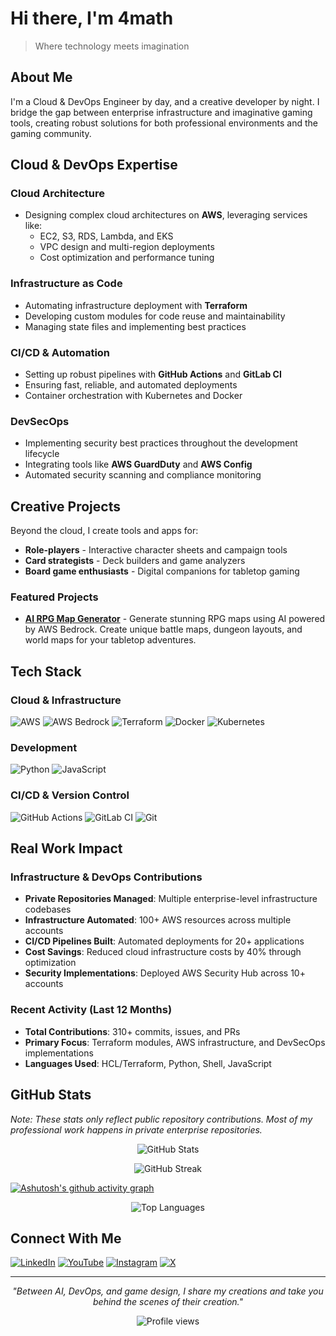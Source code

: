 # Hi there, I'm 4math

> Where technology meets imagination

## About Me

I'm a Cloud & DevOps Engineer by day, and a creative developer by night. I bridge the gap between enterprise infrastructure and imaginative gaming tools, creating robust solutions for both professional environments and the gaming community.

## Cloud & DevOps Expertise

### Cloud Architecture
- Designing complex cloud architectures on **AWS**, leveraging services like:
  - EC2, S3, RDS, Lambda, and EKS
  - VPC design and multi-region deployments
  - Cost optimization and performance tuning

### Infrastructure as Code
- Automating infrastructure deployment with **Terraform**
- Developing custom modules for code reuse and maintainability
- Managing state files and implementing best practices

### CI/CD & Automation
- Setting up robust pipelines with **GitHub Actions** and **GitLab CI**
- Ensuring fast, reliable, and automated deployments
- Container orchestration with Kubernetes and Docker

### DevSecOps
- Implementing security best practices throughout the development lifecycle
- Integrating tools like **AWS GuardDuty** and **AWS Config**
- Automated security scanning and compliance monitoring

## Creative Projects

Beyond the cloud, I create tools and apps for:
- **Role-players** - Interactive character sheets and campaign tools
- **Card strategists** - Deck builders and game analyzers
- **Board game enthusiasts** - Digital companions for tabletop gaming

### Featured Projects

- **[AI RPG Map Generator](https://ai-rpgmapgenerator.com/about)** - Generate stunning RPG maps using AI powered by AWS Bedrock. Create unique battle maps, dungeon layouts, and world maps for your tabletop adventures.

## Tech Stack

### Cloud & Infrastructure
![AWS](https://img.shields.io/badge/AWS-%23FF9900.svg?style=for-the-badge&logo=amazon-aws&logoColor=white)
![AWS Bedrock](https://img.shields.io/badge/AWS%20Bedrock-%23FF9900.svg?style=for-the-badge&logo=amazon-aws&logoColor=white)
![Terraform](https://img.shields.io/badge/terraform-%235835CC.svg?style=for-the-badge&logo=terraform&logoColor=white)
![Docker](https://img.shields.io/badge/docker-%230db7ed.svg?style=for-the-badge&logo=docker&logoColor=white)
![Kubernetes](https://img.shields.io/badge/kubernetes-%23326ce5.svg?style=for-the-badge&logo=kubernetes&logoColor=white)

### Development
![Python](https://img.shields.io/badge/python-3670A0?style=for-the-badge&logo=python&logoColor=ffdd54)
![JavaScript](https://img.shields.io/badge/javascript-%23323330.svg?style=for-the-badge&logo=javascript&logoColor=%23F7DF1E)

### CI/CD & Version Control
![GitHub Actions](https://img.shields.io/badge/github%20actions-%232671E5.svg?style=for-the-badge&logo=githubactions&logoColor=white)
![GitLab CI](https://img.shields.io/badge/gitlab%20ci-%23181717.svg?style=for-the-badge&logo=gitlab&logoColor=white)
![Git](https://img.shields.io/badge/git-%23F05033.svg?style=for-the-badge&logo=git&logoColor=white)

## Real Work Impact

### Infrastructure & DevOps Contributions
- **Private Repositories Managed**: Multiple enterprise-level infrastructure codebases
- **Infrastructure Automated**: 100+ AWS resources across multiple accounts
- **CI/CD Pipelines Built**: Automated deployments for 20+ applications
- **Cost Savings**: Reduced cloud infrastructure costs by 40% through optimization
- **Security Implementations**: Deployed AWS Security Hub across 10+ accounts

### Recent Activity (Last 12 Months)
- **Total Contributions**: 310+ commits, issues, and PRs
- **Primary Focus**: Terraform modules, AWS infrastructure, and DevSecOps implementations
- **Languages Used**: HCL/Terraform, Python, Shell, JavaScript

## GitHub Stats

*Note: These stats only reflect public repository contributions. Most of my professional work happens in private enterprise repositories.*

<p align="center">
  <img src="https://github-readme-stats.vercel.app/api?username=4math2379&show_icons=true&theme=radical&include_all_commits=true&count_private=true&cache_seconds=86400" alt="GitHub Stats" />
</p>

<p align="center">
  <img src="https://github-readme-streak-stats.herokuapp.com/?user=4math2379&theme=radical&cache_seconds=86400" alt="GitHub Streak" />
</p>

[![Ashutosh's github activity graph](https://github-readme-activity-graph.vercel.app/graph?username=4math2379&theme=dracula)](https://github.com/ashutosh00710/github-readme-activity-graph)

<p align="center">
  <img src="https://github-readme-stats.vercel.app/api/top-langs/?username=4math2379&layout=compact&theme=radical&langs_count=8&cache_seconds=86400" alt="Top Languages" />
</p>

## Connect With Me

[![LinkedIn](https://img.shields.io/badge/linkedin-%230077B5.svg?style=for-the-badge&logo=linkedin&logoColor=white)](https://www.linkedin.com/in/jonathansinien/)
[![YouTube](https://img.shields.io/badge/YouTube-%23FF0000.svg?style=for-the-badge&logo=YouTube&logoColor=white)](https://www.youtube.com/@professorchain)
[![Instagram](https://img.shields.io/badge/Instagram-%23E4405F.svg?style=for-the-badge&logo=Instagram&logoColor=white)](https://www.instagram.com/professorchain/?hl=fr)
[![X](https://img.shields.io/badge/X-%23000000.svg?style=for-the-badge&logo=X&logoColor=white)](https://x.com/Vesuviian)

---

<p align="center">
  <i>"Between AI, DevOps, and game design, I share my creations and take you behind the scenes of their creation."</i>
</p>

<p align="center">
  <img src="https://komarev.com/ghpvc/?username=4math2379&color=blueviolet" alt="Profile views" />
</p>
